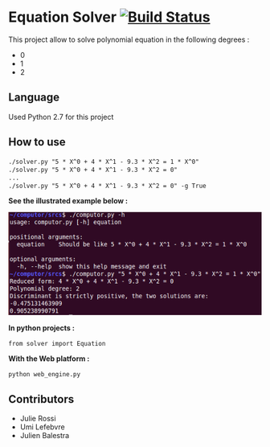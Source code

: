# Equation Solver [![Build Status](https://travis-ci.org/JulienBalestra/computor.svg?branch=master)](https://travis-ci.org/jbalestra/computor)


This project allow to solve polynomial equation in the following degrees :

* 0
* 1
* 2


## Language

Used Python 2.7 for this project

## How to use


    ./solver.py "5 * X^0 + 4 * X^1 - 9.3 * X^2 = 1 * X^0"
    ./solver.py "5 * X^0 + 4 * X^1 - 9.3 * X^2 = 0"
    ...
    ./solver.py "5 * X^0 + 4 * X^1 - 9.3 * X^2 = 0" -g True

**See the illustrated example below :**

<img src="computor.png">
    
**In python projects :**


    from solver import Equation
    
**With the Web platform :**

    python web_engine.py

## Contributors

* Julie Rossi
* Umi Lefebvre
* Julien Balestra
